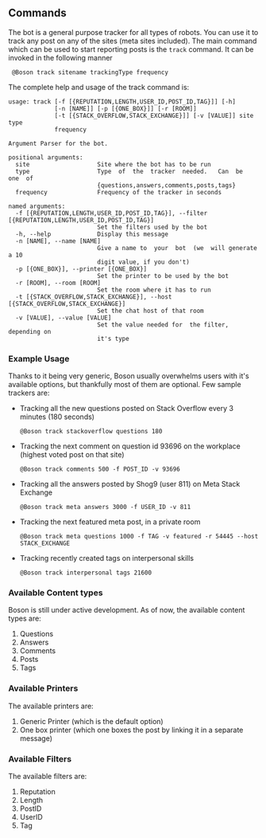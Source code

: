 ## Commands

The bot is a general purpose tracker for all types of robots. You can use it to track any post on any of the sites (meta sites included). The main command which can be used to start reporting posts is the `track` command. It can be invoked in the following manner

     @Boson track sitename trackingType frequency

The complete help and usage of the track command is: 



    usage: track [-f [{REPUTATION,LENGTH,USER_ID,POST_ID,TAG}]] [-h]
                 [-n [NAME]] [-p [{ONE_BOX}]] [-r [ROOM]]
                 [-t [{STACK_OVERFLOW,STACK_EXCHANGE}]] [-v [VALUE]] site type
                 frequency
    
    Argument Parser for the bot.
    
    positional arguments:
      site                   Site where the bot has to be run
      type                   Type  of  the  tracker  needed.   Can  be  one  of
                             {questions,answers,comments,posts,tags}
      frequency              Frequency of the tracker in seconds
    
    named arguments:
      -f [{REPUTATION,LENGTH,USER_ID,POST_ID,TAG}], --filter [{REPUTATION,LENGTH,USER_ID,POST_ID,TAG}]
                             Set the filters used by the bot
      -h, --help             Display this message
      -n [NAME], --name [NAME]
                             Give a name to  your  bot  (we  will generate a 10
                             digit value, if you don't)
      -p [{ONE_BOX}], --printer [{ONE_BOX}]
                             Set the printer to be used by the bot
      -r [ROOM], --room [ROOM]
                             Set the room where it has to run
      -t [{STACK_OVERFLOW,STACK_EXCHANGE}], --host [{STACK_OVERFLOW,STACK_EXCHANGE}]
                             Set the chat host of that room
      -v [VALUE], --value [VALUE]
                             Set the value needed for  the filter, depending on
                             it's type
                             

### Example Usage

Thanks to it being very generic, Boson usually overwhelms users with it's available options, but thankfully most of them are optional. Few sample trackers are:

 - Tracking all the new questions posted on Stack Overflow every 3 minutes (180 seconds)
  
       @Boson track stackoverflow questions 180
       
 - Tracking the next comment on question id 93696 on the workplace (highest voted post on that site)
 
       @Boson track comments 500 -f POST_ID -v 93696
 
 - Tracking all the answers posted by Shog9 (user 811) on Meta Stack Exchange
 
       @Boson track meta answers 3000 -f USER_ID -v 811 
      
 - Tracking the next featured meta post, in a private room
 
       @Boson track meta questions 1000 -f TAG -v featured -r 54445 --host STACK_EXCHANGE
       
 - Tracking recently created tags on interpersonal skills
 
       @Boson track interpersonal tags 21600
       

### Available Content types


Boson is still under active development. As of now, the available content types are:

 1. Questions
 2. Answers
 3. Comments 
 4. Posts
 5. Tags
 
 ### Available Printers
 
 The available printers are:
 
 1. Generic Printer (which is the default option)
 2. One box printer (which one boxes the post by linking it in a separate message)
 
 ### Available Filters
 
 The available filters are:
 
 1. Reputation
 2. Length
 3. PostID
 4. UserID
 5. Tag